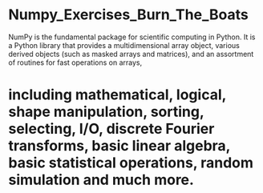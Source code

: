 # Numpy_Exercises_Burn_The_Boats
NumPy is the fundamental package for scientific computing in Python. It is a Python library that provides a multidimensional array object, various derived objects (such as masked arrays and matrices), and an assortment of routines for fast operations on arrays, 
# including mathematical, logical, shape manipulation, sorting, selecting, I/O, discrete Fourier transforms, basic linear algebra, basic statistical operations, random simulation and much more.
